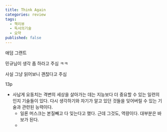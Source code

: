 ```yaml
---
title: Think Again
categories: review
tags:
  - 책리뷰
  - 독서의기술
  - 요약
published: false
---
```

애덤 그랜트

민규님이 생각 좀 하라고 주심
ㅋㅋ

사실 그냥 읽어보니 괜찮다고 주심


13p
- 사납게 요동치는 격변의 세상을 살아가는 데는 지능보다 더 중요할 수 있는 일련의 인지 기술들이 있다. 다시 생각하기와 자기가 알고 있던 것들을 잊어버릴 수 있는 기술과 관련된 능력이다.
	- 일론 머스크는 본질빼고 다 잊는다고 했다. 근데 그것도, 역량이다. 대부분은 바보가 된다.
	- 
